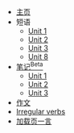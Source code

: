 * [主页](README.md)
* 短语
    * [Unit 1](word/1.md)
    * [Unit 2](word/2.md)
    * [Unit 3](word/3.md)
    * [Unit 8](word/8.md)
* [笔记<sup>Beta</sup>](note.md)
    * [Unit 1](note/1.md)
    * [Unit 2](note/2.md)
    * [Unit 3](note/3.md)
* [作文](zw.md)
* [Irregular verbs](iw.md)
* <a href="./yiyan.html">加载页一言</a>